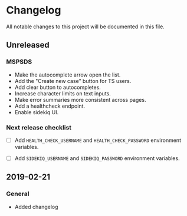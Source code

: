 # Changelog
All notable changes to this project will be documented in this file.

## Unreleased
### MSPSDS
- Make the autocomplete arrow open the list.
- Add the "Create new case" button for TS users.
- Add clear button to autocompletes.
- Increase character limits on text inputs.
- Make error summaries more consistent across pages.
- Add a healthcheck endpoint.
- Enable sidekiq UI.

<!-- ### Cosmetics -->

### Next release checklist
- [ ] Add `HEALTH_CHECK_USERNAME` and `HEALTH_CHECK_PASSWORD` environment variables.
- [ ] Add `SIDEKIQ_USERNAME` and `SIDEKIQ_PASSWORD` environment variables.


## 2019-02-21
### General
- Added changelog

